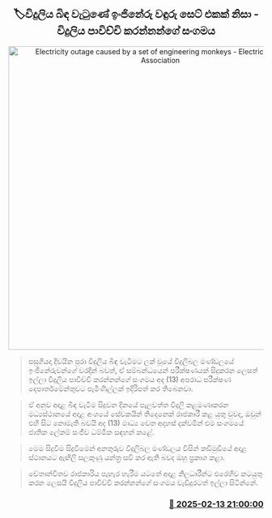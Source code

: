 <p align='center'><b><h2 align='center' title='Electricity outage caused by a set of engineering monkeys - Electricity Users Association'>🏷විදුලිය බිඳ වැටුණේ ඉංජිනේරු වඳුරු සෙට් එකක් නිසා - විදුලිය පාවිච්චි කරන්නන්ගේ සංගමය</h2></b></p>
<p align='center'><img src='https://helakuru.sgp1.cdn.digitaloceanspaces.com/esana/images/lib/sanjeewa-dhammika-media.jpg' width='600' alt='Electricity outage caused by a set of engineering monkeys - Electricity Users Association'></p>

> පසුගියදා දිවයින පුරා විදුලිය බිඳ වැටීමට ලක් වූයේ විදුලිබල මණ්ඩලයේ ඉංජිනේරුවන්ගේ වරදින් බවත්, ඒ සම්බන්ධයෙන් පරීක්ෂණයක් සිදුකරන ලෙසත් ඉල්ලා විදුලිය පාවිච්චි කරන්නන්ගේ සංගමය අද (13) අපරාධ පරීක්ෂණ දෙපාර්තමේන්තුවට පැමිණිල්ලක් ඉදිරිපත් කර තිබෙනවා.

> ඒ අනුව අදාළ බිඳ වැටීම සිදුවන දිනයේ පැලවත්ත විදුලි කළමණාකරන මධ්‍යස්ථානයේ අදාළ අංශයේ සේවකයින් තිදෙනෙක් රාජකාරී කළ යුතු වුවද, ඔවුන් එහි සිට නොමැති බවයි අද (13) මාධ්‍ය වෙත අදහස් දක්වමින් එම සංගමයේ ජාතික ලේකම් සංජීව ධම්මික සඳහන් කළේ.

> මෙම සිදුවීම සිදුවීමෙන් අනතුරුව විදුලිබල මණ්ඩලය විසින් කඩිමුඩියේ අදාළ ස්ථානයට ඇඟිලි සලකුණු යන්ත්‍ර සවි කර ඇති බවද ඔහු ප්‍රකාශ කළා.

> චේතාන්විතව රාජකාරිය පැහැර හැරීම යටතේ අදාළ නිලධාරීන්ට එරෙහිව කටයුතු කරන ලෙසයි විදුලිය පාවිච්චි කරන්නන්ගේ සංගමය වැඩිදුරටත් ඉල්ලා සිටින්නේ.



<h3 align='right'><a href='https://www.helakuru.lk/esana/p/107444/'>📅 2025-02-13 21:00:00</a></h3>
